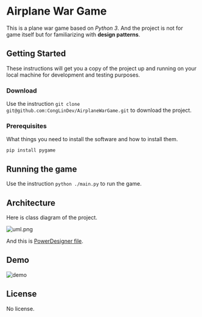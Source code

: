 # Airplane War Game

This is a plane war game based on *Python 3*. And the project is not for game itself but for familiarizing with **design patterns**.

## Getting Started

These instructions will get you a copy of the project up and running on your local machine for development and testing purposes. 

### Download

Use the instruction `git clone git@github.com:CongLinDev/AirplaneWarGame.git` to download the project.

### Prerequisites

What things you need to install the software and how to install them.

```
pip install pygame
```

## Running the game

Use the instruction `python ./main.py` to run the game.


## Architecture

Here is class diagram of the project.   

![uml.png](https://i.loli.net/2018/12/27/5c24d578d7f0a.png)   

And this is [PowerDesigner file](https://github.com/CongLinDev/AirplaneWarGame/blob/master/uml/uml.oom).

## Demo

![demo](https://i.loli.net/2018/12/26/5c233bbed4860.gif)

## License

No license.

